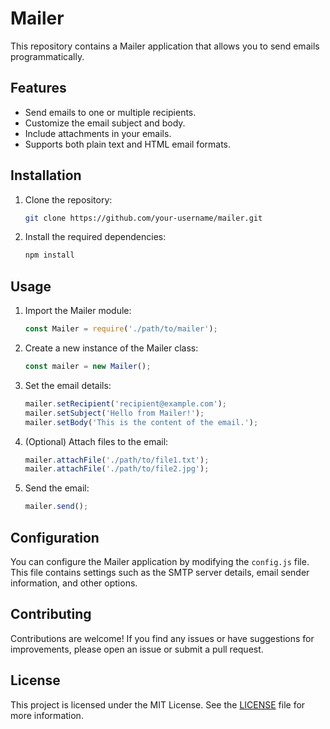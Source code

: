 # Mailer

This repository contains a Mailer application that allows you to send emails programmatically.

## Features

- Send emails to one or multiple recipients.
- Customize the email subject and body.
- Include attachments in your emails.
- Supports both plain text and HTML email formats.

## Installation

1. Clone the repository:

    ```bash
    git clone https://github.com/your-username/mailer.git
    ```

2. Install the required dependencies:

    ```bash
    npm install
    ```

## Usage

1. Import the Mailer module:

    ```javascript
    const Mailer = require('./path/to/mailer');
    ```

2. Create a new instance of the Mailer class:

    ```javascript
    const mailer = new Mailer();
    ```

3. Set the email details:

    ```javascript
    mailer.setRecipient('recipient@example.com');
    mailer.setSubject('Hello from Mailer!');
    mailer.setBody('This is the content of the email.');
    ```

4. (Optional) Attach files to the email:

    ```javascript
    mailer.attachFile('./path/to/file1.txt');
    mailer.attachFile('./path/to/file2.jpg');
    ```

5. Send the email:

    ```javascript
    mailer.send();
    ```

## Configuration

You can configure the Mailer application by modifying the `config.js` file. This file contains settings such as the SMTP server details, email sender information, and other options.

## Contributing

Contributions are welcome! If you find any issues or have suggestions for improvements, please open an issue or submit a pull request.

## License

This project is licensed under the MIT License. See the [LICENSE](./LICENSE) file for more information.